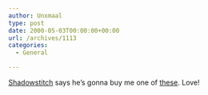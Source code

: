 ```yaml
---
author: Unxmaal
type: post
date: 2000-05-03T00:00:00+00:00
url: /archives/1113
categories:
  - General

---
```

<a target="_blank" href="http://www.shadowstitch.com">Shadowstitch</a> says he&#8217;s gonna buy me one of <a target="_blank"  href="http://www.twomobile.com/rev_xybernaut.html">these</a>. Love!